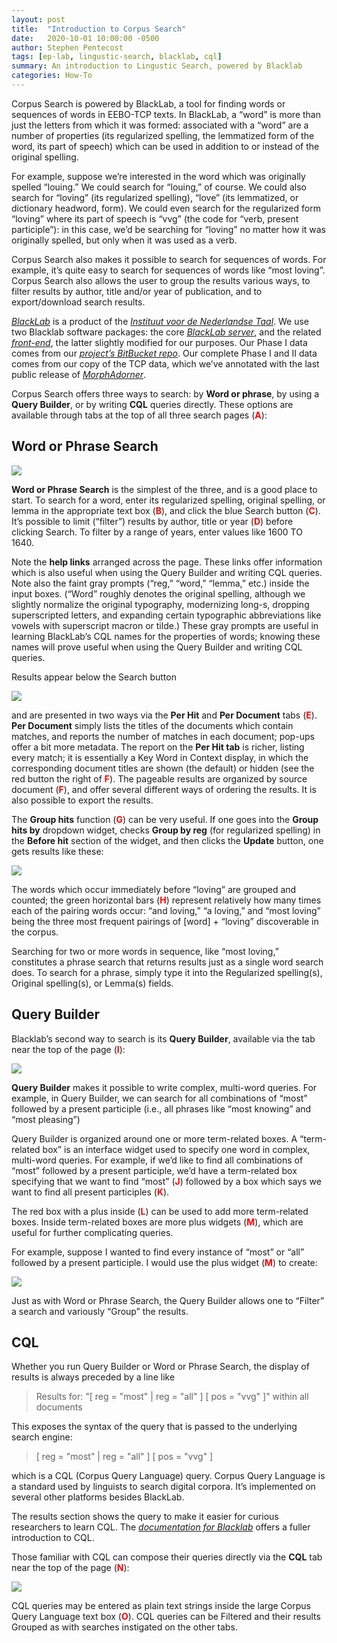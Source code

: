 ```yaml
---
layout: post
title:  "Introduction to Corpus Search"
date:   2020-10-01 10:00:00 -0500
author: Stephen Pentecost
tags: [ep-lab, lingustic-search, blacklab, cql]
summary: An introduction to Lingustic Search, powered by Blacklab
categories: How-To
---
```


Corpus Search is powered by BlackLab, a tool for finding words or
sequences of words in EEBO-TCP texts. In BlackLab, a “word” is more than
just the letters from which it was formed: associated with a “word” are
a number of properties (its regularized spelling, the lemmatized form of
the word, its part of speech) which can be used in addition to or
instead of the original spelling.

For example, suppose we’re interested in the word which was originally
spelled “louing.” We could search for “louing,” of course. We could also
search for “loving” (its regularized spelling), “love” (its lemmatized,
or dictionary headword, form). We could even search for the regularized
form “loving” where its part of speech is “vvg” (the code for “verb,
present participle”): in this case, we’d be searching for “loving” no
matter how it was originally spelled, but only when it was used as a
verb.

Corpus Search also makes it possible to search for sequences of
words. For example, it’s quite easy to search for sequences of words
like “most loving”. Corpus Search also allows the user to group the
results various ways, to filter results by author, title and/or year of
publication, and to export/download search results.

[*BlackLab*](http://inl.github.io/BlackLab/) is a product of the
[*Instituut voor de Nederlandse Taal*](https://www.ivdnt.org/). We use
two Blacklab software packages: the core [*BlackLab
server*](https://github.com/INL/BlackLab), and the related
[*front-end*](https://github.com/INL/corpus-frontend), the latter
slightly modified for our purposes. Our Phase I data comes from our
[*project’s BitBucket
repo*](https://bitbucket.org/shcdemo/phase1texts/src/master/). Our
complete Phase I and II data comes from our copy of the TCP data, which
we’ve annotated with the last public release of
[*MorphAdorner*](http://morphadorner.northwestern.edu/morphadorner/).

Corpus Search offers three ways to search: by **Word or phrase**, by
using a **Query Builder**, or by writing **CQL** queries directly. These
options are available through tabs at the top of all three search pages
(**<span style="color:red">A</span>**):

## Word or Phrase Search

![](/assets/img/intro_to_blacklab/image2.png)

**Word or Phrase Search** is the simplest of the three, and is a good
place to start. To search for a word, enter its regularized spelling,
original spelling, or lemma in the appropriate text box (**<span style="color:red">B</span>**), and
click the blue Search button (**<span style="color:red">C</span>**). It’s possible to limit (“filter”)
results by author, title or year (**<span style="color:red">D</span>**) before clicking Search. To
filter by a range of years, enter values like 1600 TO 1640.

Note the **help links** arranged across the page. These links offer
information which is also useful when using the Query Builder and
writing CQL queries. Note also the faint gray prompts (“reg,” “word,”
“lemma,” etc.) inside the input boxes. (“Word” roughly denotes the
original spelling, although we slightly normalize the original
typography, modernizing long-s, dropping superscripted letters, and
expanding certain typographic abbreviations like vowels with superscript
macron or tilde.) These gray prompts are useful in learning BlackLab’s
CQL names for the properties of words; knowing these names will prove
useful when using the Query Builder and writing CQL queries.

Results appear below the Search button

![](/assets/img/intro_to_blacklab/image3.png)

and are presented in two ways via the **Per Hit** and **Per Document**
tabs (**<span style="color:red">E</span>**). **Per Document** simply lists the titles of the documents
which contain matches, and reports the number of matches in each
document; pop-ups offer a bit more metadata. The report on the **Per Hit
tab** is richer, listing every match; it is essentially a Key Word in
Context display, in which the corresponding document titles are shown
(the default) or hidden (see the red button the right of **<span style="color:red">F</span>**). The
pageable results are organized by source document (**<span style="color:red">F</span>**), and offer
several different ways of ordering the results. It is also possible to
export the results.

The **Group hits** function (**<span style="color:red">G</span>**) can be very useful. If one goes into
the **Group hits by** dropdown widget, checks **Group by reg** (for
regularized spelling) in the **Before hit** section of the widget, and
then clicks the **Update** button, one gets results like these:

![](/assets/img/intro_to_blacklab/image1.png)

The words which occur immediately before “loving” are grouped and
counted; the green horizontal bars (**<span style="color:red">H</span>**) represent relatively how many times
each of the pairing words occur: “and loving,” “a loving,” and “most
loving” being the three most frequent pairings of \[word\] + “loving”
discoverable in the corpus.

Searching for two or more words in sequence, like “most loving,”
constitutes a phrase search that returns results just as a single word
search does. To search for a phrase, simply type it into the Regularized
spelling(s), Original spelling(s), or Lemma(s) fields.

## Query Builder

Blacklab’s second way to search is its **Query Builder**,
available via the tab near the top of the page (**<span style="color:red">I</span>**):

![](/assets/img/intro_to_blacklab/image5.png)

**Query Builder** makes it possible to write complex, multi-word
queries. For example, in Query Builder, we can search for all
combinations of “most” followed by a present participle (i.e., all
phrases like “most knowing” and “most pleasing”)

Query Builder is organized around one or more term-related boxes. A
“term-related box” is an interface widget used to specify one word in
complex, multi-word queries. For example, if we’d like to find all
combinations of “most” followed by a present participle, we’d have a
term-related box specifying that we want to find “most” (**<span style="color:red">J</span>**) followed
by a box which says we want to find all present participles (**<span style="color:red">K</span>**).

The red box with a plus inside (**<span style="color:red">L</span>**) can be used to add more
term-related boxes. Inside term-related boxes are more plus widgets
(**<span style="color:red">M</span>**), which are useful for further complicating queries.

For example, suppose I wanted to find every instance of “most” or “all”
followed by a present participle. I would use the plus widget (**<span style="color:red">M</span>**) to
create:

![](/assets/img/intro_to_blacklab/image4.png)

Just as with Word or Phrase Search, the Query Builder allows one to
“Filter” a search and variously “Group” the results.

## CQL

Whether you run Query Builder or Word or Phrase Search, the display of
results is always preceded by a line like

> Results for: "\[ reg = "most" | reg = "all" \] \[ pos = "vvg" \]" within
all documents

This exposes the syntax of the query that is passed to the underlying
search engine:

> \[ reg = "most" \| reg = "all" \] \[ pos = "vvg" \]

which is a
CQL (Corpus Query Language) query. Corpus Query Language is a standard
used by linguists to search digital corpora. It’s implemented on several
other platforms besides BlackLab.

The results section shows the query to make it easier for curious researchers to learn
CQL. The [*documentation for
Blacklab*](http://inl.github.io/BlackLab/corpus-query-language.html#using-cql)
offers a fuller introduction to CQL.

Those familiar with CQL can compose their queries directly via the
**CQL** tab near the top of the page (**<span style="color:red">N</span>**):

![](/assets/img/intro_to_blacklab/image6.png)

CQL queries may be entered as plain text strings inside the large Corpus
Query Language text box (**<span style="color:red">O</span>**). CQL queries can be Filtered and their
results Grouped as with searches instigated on the other tabs.
